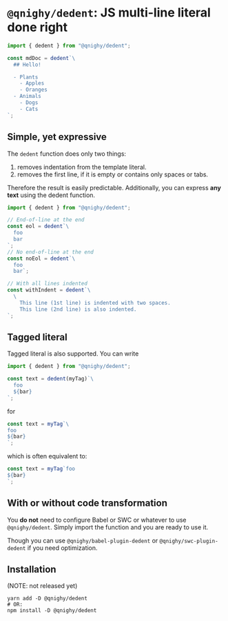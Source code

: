 # `@qnighy/dedent`: JS multi-line literal done right

```javascript
import { dedent } from "@qnighy/dedent";

const mdDoc = dedent`\
  ## Hello!

  - Plants
    - Apples
    - Oranges
  - Animals
    - Dogs
    - Cats
`;
```

## Simple, yet expressive

The `dedent` function does only two things:

1. removes indentation from the template literal.
2. removes the first line, if it is empty or contains only spaces or tabs.

Therefore the result is easily predictable. Additionally, you can express **any text** using the dedent function.

```javascript
import { dedent } from "@qnighy/dedent";

// End-of-line at the end
const eol = dedent`\
  foo
  bar
`;
// No end-of-line at the end
const noEol = dedent`\
  foo
  bar`;

// With all lines indented
const withIndent = dedent`\
  \
    This line (1st line) is indented with two spaces.
    This line (2nd line) is also indented.
`;
```

## Tagged literal

Tagged literal is also supported. You can write

```javascript
import { dedent } from "@qnighy/dedent";

const text = dedent(myTag)`\
  foo
  ${bar}
`;
```

for

```javascript
const text = myTag`\
foo
${bar}
`;
```

which is often equivalent to:

```javascript
const text = myTag`foo
${bar}
`;
```

## With or without code transformation

You **do not** need to configure Babel or SWC or whatever to use `@qnighy/dedent`. Simply import the function and you are ready to use it.

Though you can use `@qnighy/babel-plugin-dedent` or `@qnighy/swc-plugin-dedent` if you need optimization.

## Installation

(NOTE: not released yet)

```
yarn add -D @qnighy/dedent
# OR:
npm install -D @qnighy/dedent
```
